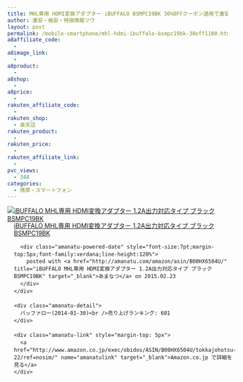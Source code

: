 ```yaml
---
title: MHL専用 HDMI変換アダプター iBUFFALO BSMPC19BK 30%OFFクーポン適用で激安特価1,100円台！送料無料！
author: 激安・格安・特価情報ツウ
layout: post
permalink: /mobile-smartphone/mhl-hdmi-ibuffalo-bsmpc19bk-30off1100.html
a8affiliate_code:
  - 
a8image_link:
  - 
a8product:
  - 
a8shop:
  - 
a8price:
  - 
rakuten_affiliate_code:
  - 
rakuten_shop:
  - 楽天店
rakuten_product:
  - 
rakuten_price:
  - 
rakuten_affiliate_link:
  - 
pvc_views:
  - 348
categories:
  - 携帯・スマートフォン
---
```

<div class="amanatu-box" style="margin-bottom:0px;">
  <div class="amanatu-image" style="float:left;">
    <a href="http://www.amazon.co.jp/exec/obidos/ASIN/B00HX6504U/tokkajohotsu-22/ref=nosim/" name="amanatulink" target="_blank"><img src="http://i2.wp.com/ecx.images-amazon.com/images/I/31BSV-sRgsL._SL160_.jpg?w=546" alt="iBUFFALO MHL専用 HDMI変換アダプター 1.2A出力対応タイプ ブラック BSMPC19BK" style="border: none;" data-recalc-dims="1" /></a>
  </div>
  
  <div class="amanatu-info" style="float:left;margin-left:15px;line-height:120%">
    <div class="amanatu-name" style="margin-bottom:10px;line-height:120%">
      <a href="http://www.amazon.co.jp/exec/obidos/ASIN/B00HX6504U/tokkajohotsu-22/ref=nosim/" name="amanatulink" target="_blank">iBUFFALO MHL専用 HDMI変換アダプター 1.2A出力対応タイプ ブラック BSMPC19BK</a> 
      
      <div class="amanatu-powered-date" style="font-size:7pt;margin-top:5px;font-family:verdana;line-height:120%">
        posted with <a href="http://amanatu.com/amazon/asin/B00HX6504U/" title="iBUFFALO MHL専用 HDMI変換アダプター 1.2A出力対応タイプ ブラック BSMPC19BK" target="_blank">あまなつ</a> on 2015.02.23
      </div>
    </div>
    
    <div class="amanatu-detail">
      バッファロー(2014-01-30)<br />売り上げランキング: 601
    </div>
    
    <div class="amanatu-link" style="margin-top: 5px">
      <a href="http://www.amazon.co.jp/exec/obidos/ASIN/B00HX6504U/tokkajohotsu-22/ref=nosim/" name="amanatulink" target="_blank">Amazon.co.jp で詳細を見る</a>
    </div>
  </div>
  
  <div class="amanatu-footer" style="clear: left">
  </div>
</div>